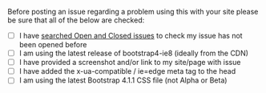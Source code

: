 Before posting an issue regarding a problem using this with your site please be sure that all of the below are checked:

* [ ] I have [searched Open and Closed issues](https://github.com/coliff/bootstrap-ie8/issues?utf8=%E2%9C%93&q=is%3Aissue+) to check my issue has not been opened before
* [ ] I am using the latest release of bootstrap4-ie8 (ideally from the CDN)
* [ ] I have provided a screenshot and/or link to my site/page with issue
* [ ] I have added the x-ua-compatible / ie=edge meta tag to the head
* [ ] I am using the latest Bootstrap 4.1.1 CSS file (not Alpha or Beta)
